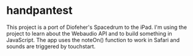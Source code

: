 # handpantest
This project is a port of Diofeher's Spacedrum to the iPad. 
I'm using the project to learn about the Webaudio API and to build something in JavaScript.
The app uses the noteOn() function to work in Safari and sounds are triggered by touchstart.
